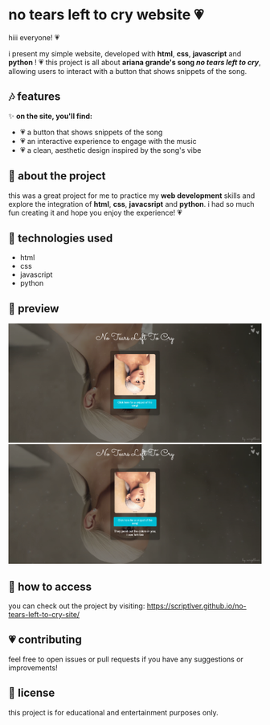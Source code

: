  # no tears left to cry website 💗

hiii everyone! 💗

i present my simple website, developed with **html**, **css**, **javascript** and **python** ! 💗 this project is all about **ariana grande's song _no tears left to cry_**, allowing users to interact with a button that shows snippets of the song.

## 🎶 features

✨ **on the site, you'll find:**
- 💗 a button that shows snippets of the song
- 💗 an interactive experience to engage with the music
- 💗 a clean, aesthetic design inspired by the song's vibe

## 🌟 about the project
this was a great project for me to practice my **web development** skills and explore the integration of **html**, **css**, **javacsript** and **python**. i had so much fun creating it and hope you enjoy the experience! 💗

## 🚀 technologies used
- html
- css
- javascript
- python 

## 📸 preview
![ ](1.png)
![ ](2.png)

## 📌 how to access
you can check out the project by visiting: https://scriptlver.github.io/no-tears-left-to-cry-site/

## 💗 contributing
feel free to open issues or pull requests if you have any suggestions or improvements!

## 📜 license
this project is for educational and entertainment purposes only.
